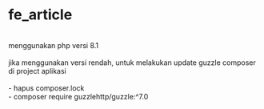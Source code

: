 # fe_article <br>
<br>
menggunakan php versi 8.1 <br>
 <br>
jika menggunakan versi rendah, untuk melakukan update guzzle composer di project aplikasi <br>
<br>
- hapus composer.lock <br>
- composer require guzzlehttp/guzzle:^7.0 <br>

